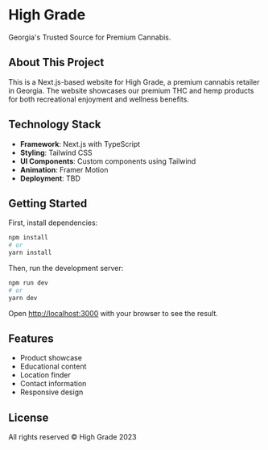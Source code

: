 # High Grade

Georgia's Trusted Source for Premium Cannabis.

## About This Project

This is a Next.js-based website for High Grade, a premium cannabis retailer in Georgia. The website showcases our premium THC and hemp products for both recreational enjoyment and wellness benefits.

## Technology Stack

- **Framework**: Next.js with TypeScript
- **Styling**: Tailwind CSS
- **UI Components**: Custom components using Tailwind
- **Animation**: Framer Motion
- **Deployment**: TBD

## Getting Started

First, install dependencies:

```bash
npm install
# or
yarn install
```

Then, run the development server:

```bash
npm run dev
# or
yarn dev
```

Open [http://localhost:3000](http://localhost:3000) with your browser to see the result.

## Features

- Product showcase
- Educational content
- Location finder
- Contact information
- Responsive design

## License

All rights reserved © High Grade 2023
